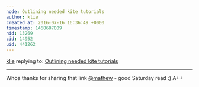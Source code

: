 ```yaml
---
node: Outlining needed kite tutorials
author: klie
created_at: 2016-07-16 16:36:49 +0000
timestamp: 1468687009
nid: 13269
cid: 14952
uid: 441262
---
```




[klie](../profile/klie) replying to: [Outlining needed kite tutorials](../notes/mathew/07-07-2016/outlining-needed-kite-tutorials)

----
Whoa thanks for sharing that link [@mathew](/profile/mathew) - good Saturday read :)  A++